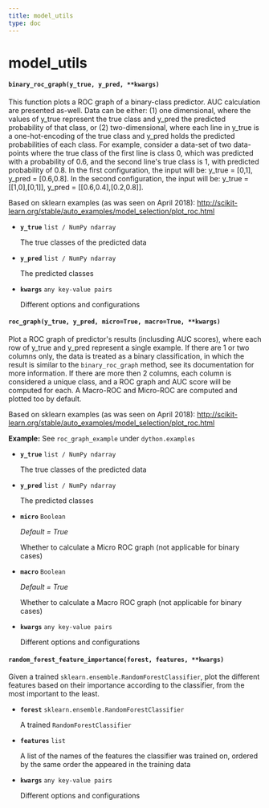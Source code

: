 ```yaml
---
title: model_utils
type: doc
---
```


# model_utils

#### `binary_roc_graph(y_true, y_pred, **kwargs)`

This function plots a ROC graph of a binary-class predictor. AUC calculation are presented as-well.
Data can be either: (1) one dimensional, where the values of y_true represent the true class and y_pred the
predicted probability of that class, or (2) two-dimensional, where each line in y_true is a one-hot-encoding
of the true class and y_pred holds the predicted probabilities of each class.
For example, consider a data-set of two data-points where the true class of the first line is class 0, which
was predicted with a probability of 0.6, and the second line's true class is 1, with predicted probability of
0.8. In the first configuration, the input will be: y_true = [0,1], y_pred = [0.6,0.8]. In the second
configuration, the input will be: y_true = [[1,0],[0,1]], y_pred = [[0.6,0.4],[0.2,0.8]].

Based on sklearn examples (as was seen on April 2018):
http://scikit-learn.org/stable/auto_examples/model_selection/plot_roc.html

- **`y_true`** `list / NumPy ndarray`

   The true classes of the predicted data
- **`y_pred`** `list / NumPy ndarray`

   The predicted classes
- **`kwargs`** `any key-value pairs`

   Different options and configurations

#### `roc_graph(y_true, y_pred, micro=True, macro=True, **kwargs)`

Plot a ROC graph of predictor's results (inclusding AUC scores), where each row of y_true and y_pred
represent a single example.
If there are 1 or two columns only, the data is treated as a binary classification, in which
the result is similar to the `binary_roc_graph` method, see its documentation for more information.
If there are more then 2 columns, each column is considered a unique class, and a ROC graph and AUC
score will be computed for each. A Macro-ROC and Micro-ROC are computed and plotted too by default.

Based on sklearn examples (as was seen on April 2018):
http://scikit-learn.org/stable/auto_examples/model_selection/plot_roc.html

**Example:** See `roc_graph_example` under `dython.examples`

- **`y_true`** `list / NumPy ndarray`

   The true classes of the predicted data
- **`y_pred`** `list / NumPy ndarray`

   The predicted classes
- **`micro`** `Boolean` 

  _Default = True_

   Whether to calculate a Micro ROC graph (not applicable for binary cases)
- **`macro`** `Boolean` 

  _Default = True_

   Whether to calculate a Macro ROC graph (not applicable for binary cases)
- **`kwargs`** `any key-value pairs`

   Different options and configurations

#### `random_forest_feature_importance(forest, features, **kwargs)`

Given a trained `sklearn.ensemble.RandomForestClassifier`, plot the different features based on their
importance according to the classifier, from the most important to the least.

- **`forest`** `sklearn.ensemble.RandomForestClassifier`

   A trained `RandomForestClassifier`
- **`features`** `list`

   A list of the names of the features the classifier was trained on, ordered by the same order the appeared
in the training data
- **`kwargs`** `any key-value pairs`

   Different options and configurations